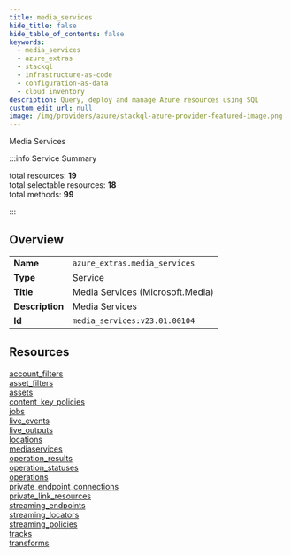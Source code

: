 ```yaml
---
title: media_services
hide_title: false
hide_table_of_contents: false
keywords:
  - media_services
  - azure_extras
  - stackql
  - infrastructure-as-code
  - configuration-as-data
  - cloud inventory
description: Query, deploy and manage Azure resources using SQL
custom_edit_url: null
image: /img/providers/azure/stackql-azure-provider-featured-image.png
---
```

Media Services  
    
:::info Service Summary

<div class="row">
<div class="providerDocColumn">
<span>total resources:&nbsp;<b>19</b></span><br />
<span>total selectable resources:&nbsp;<b>18</b></span><br />
<span>total methods:&nbsp;<b>99</b></span><br />
</div>
</div>

:::

## Overview
<table><tbody>
<tr><td><b>Name</b></td><td><code>azure_extras.media_services</code></td></tr>
<tr><td><b>Type</b></td><td>Service</td></tr>
<tr><td><b>Title</b></td><td>Media Services (Microsoft.Media)</td></tr>
<tr><td><b>Description</b></td><td>Media Services</td></tr>
<tr><td><b>Id</b></td><td><code>media_services:v23.01.00104</code></td></tr>
</tbody></table>

## Resources
<div class="row">
<div class="providerDocColumn">
<a href="/providers/azure_extras/media_services/account_filters/">account_filters</a><br />
<a href="/providers/azure_extras/media_services/asset_filters/">asset_filters</a><br />
<a href="/providers/azure_extras/media_services/assets/">assets</a><br />
<a href="/providers/azure_extras/media_services/content_key_policies/">content_key_policies</a><br />
<a href="/providers/azure_extras/media_services/jobs/">jobs</a><br />
<a href="/providers/azure_extras/media_services/live_events/">live_events</a><br />
<a href="/providers/azure_extras/media_services/live_outputs/">live_outputs</a><br />
<a href="/providers/azure_extras/media_services/locations/">locations</a><br />
<a href="/providers/azure_extras/media_services/mediaservices/">mediaservices</a><br />
<a href="/providers/azure_extras/media_services/operation_results/">operation_results</a><br />
</div>
<div class="providerDocColumn">
<a href="/providers/azure_extras/media_services/operation_statuses/">operation_statuses</a><br />
<a href="/providers/azure_extras/media_services/operations/">operations</a><br />
<a href="/providers/azure_extras/media_services/private_endpoint_connections/">private_endpoint_connections</a><br />
<a href="/providers/azure_extras/media_services/private_link_resources/">private_link_resources</a><br />
<a href="/providers/azure_extras/media_services/streaming_endpoints/">streaming_endpoints</a><br />
<a href="/providers/azure_extras/media_services/streaming_locators/">streaming_locators</a><br />
<a href="/providers/azure_extras/media_services/streaming_policies/">streaming_policies</a><br />
<a href="/providers/azure_extras/media_services/tracks/">tracks</a><br />
<a href="/providers/azure_extras/media_services/transforms/">transforms</a><br />
</div>
</div>
